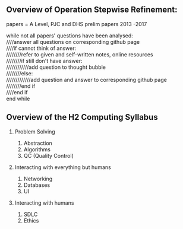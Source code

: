 ## Overview of Operation Stepwise Refinement:

papers = A Level, PJC and DHS prelim papers 2013 -2017 

while not all papers' questions have been analysed:  
////answer all questions on corresponding github page  
////if cannot think of answer:  
////////refer to given and self-written notes, online resources  
////////if still don't have answer:  
////////////add question to thought bubble  
////////else:  
/////////////add question and answer to corresponding github page  
////////end if  
////end if  
end while  

## Overview of the H2 Computing Syllabus

1. Problem Solving
    1. Abstraction
    2. Algorithms
    3. QC (Quality Control)
        
2. Interacting with everything but humans
    1. Networking
    2. Databases
    3. UI
3. Interacting with humans
    1. SDLC
    2. Ethics
